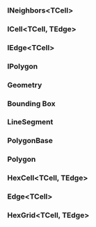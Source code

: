 ### INeighbors\<TCell>

### ICell\<TCell, TEdge>

### IEdge\<TCell>

### IPolygon

### Geometry

### Bounding Box

### LineSegment

### PolygonBase

### Polygon

### HexCell<TCell, TEdge>

### Edge\<TCell>

### HexGrid<TCell, TEdge>